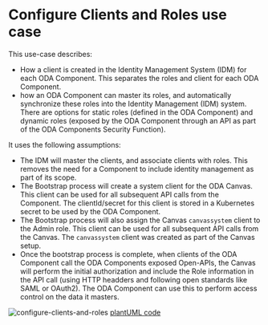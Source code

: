 # Configure Clients and Roles use case

This use-case describes:
* How a client is created in the Identity Management System (IDM) for each ODA Component. This separates the roles and client for each ODA Component. 
* how an ODA Component can master its roles, and automatically synchronize these roles into the Identity Management (IDM) system. There are options for static roles (defined in the ODA Component) and dynamic roles (exposed by the ODA Component through an API as part of the ODA Components Security Function).

It uses the following assumptions:

* The IDM will master the clients, and associate clients with roles. This removes the need for a Component to include identity management as part of its scope.
* The Bootstrap process will create a system client for the ODA Canvas. This client can be used for all subsequent API calls from the Component. The clientId/secret for this client is stored in a Kubernetes secret to be used by the ODA Component.
* The Bootstrap process will also assign the Canvas `canvassystem` client to the Admin role. This client can be used for all subsequent API calls from the Canvas. The `canvassystem` client was created as part of the Canvas setup.
* Once the bootstrap process is complete, when clients of the ODA Component call the ODA Components exposed Open-APIs, the Canvas will perform the initial authorization and include the Role information in the API call (using HTTP headders and following open standards like SAML or OAuth2). The ODA Component can use this to perform access control on the data it masters.

![configure-clients-and-roles](http://www.plantuml.com/plantuml/proxy?cache=no&src=https://raw.githubusercontent.com/tmforum-oda/oda-canvas/main/usecase-library/pumlFiles/configure-clients-and-roles.puml)
[plantUML code](pumlFiles/configure-clients-and-roles.puml)
